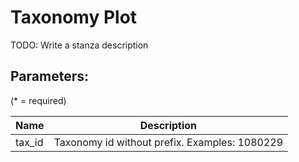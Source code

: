 Taxonomy Plot
=============

TODO: Write a stanza description

## Parameters:

(* = required)

| Name   | Description                                    |
|--------|------------------------------------------------|
| tax_id | Taxonomy id without prefix. Examples: 1080229  |
